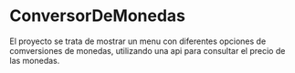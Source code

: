 # ConversorDeMonedas
El proyecto se trata de mostrar un menu con diferentes opciones de comversiones de monedas, utilizando una api para consultar el precio de las monedas.
